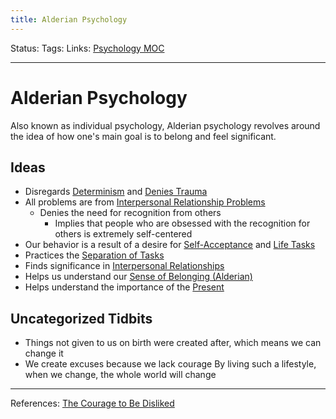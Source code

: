 ```yaml
---
title: Alderian Psychology
---
```

Status:
Tags:
Links: [Psychology MOC](out/psychology-moc.md)
___
# Alderian Psychology
Also known as individual psychology, Alderian psychology revolves around the idea of how one's main goal is to belong and feel significant.
## Ideas
- Disregards [Determinism](out/determinism.md) and [Denies Trauma](out/denying-trauma.md)
- All problems are from [Interpersonal Relationship Problems](out/interpersonal-relationship-problems.md)
	- Denies the need for recognition from others
		- Implies that people who are obsessed with the recognition for others is extremely self-centered
- Our behavior is a result of a desire for [Self-Acceptance](out/self-acceptance.md) and [Life Tasks](out/life-tasks.md)
- Practices the [Separation of Tasks](out/separation-of-tasks.md)
- Finds significance in [Interpersonal Relationships](out/interpersonal-relationships.md)
- Helps us understand our [Sense of Belonging (Alderian)](out/sense-of-belonging-alderian.md)
- Helps understand the importance of the [Present](out/present.md)
## Uncategorized Tidbits
- Things not given to us on birth were created after, which means we can change it
- We create excuses because we lack courage
By living such a lifestyle, when we change, the whole world will change
___
References: [The Courage to Be Disliked](out/references/books/summaries/the-courage-to-be-disliked.md)